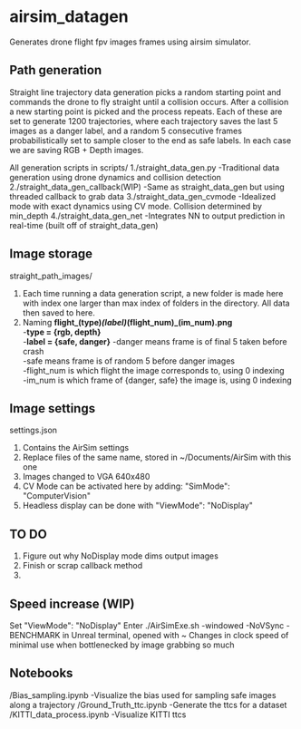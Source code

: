 # airsim_datagen
Generates drone flight fpv images frames using airsim simulator.

## Path generation
Straight line trajectory data generation picks a random starting point and commands the drone to fly straight until a collision occurs. After a collision a new starting point is picked and the process repeats.
Each of these are set to generate 1200 trajectories, where each trajectory saves the last 5 images as a danger label, and a random 5 consecutive frames probabilistically set to sample closer to the end as safe labels. In each case we are saving RGB + Depth images.

All generation scripts in scripts/
1./straight_data_gen.py
	-Traditional data generation using drone dynamics and collision detection
2./straight_data_gen_callback(WIP)
	-Same as straight_data_gen but using threaded callback to grab data
3./straight_data_gen_cvmode
	-Idealized mode with exact dynamics using CV mode. Collision determined by min_depth
4./straight_data_gen_net
	-Integrates NN to output prediction in real-time (built off of straight_data_gen)


## Image storage
straight_path_images/
1. Each time running a data generation script, a new folder is made here with index one larger than max index of folders in the directory. All data then saved to here.
2. Naming
  **flight_(type)_(label)_(flight_num)_(im_num).png**  
		 -**type = {rgb, depth}**  
		 -**label = {safe, danger}**
        -danger means frame is of final 5 taken before crash  
        -safe means frame is of random 5 before danger images  
      	-flight_num is which flight the image corresponds to, using 0 indexing  
      	-im_num is which frame of {danger, safe} the image is, using 0 indexing
      
## Image settings
settings.json
1. Contains the AirSim settings 
2. Replace files of the same name, stored in ~/Documents/AirSim with this one
3. Images changed to VGA 640x480 
4. CV Mode can be activated here by adding:   "SimMode": "ComputerVision"
5. Headless display can be done with "ViewMode": "NoDisplay"

## TO DO
1. Figure out why NoDisplay mode dims output images
2. Finish or scrap callback method
3. 

## Speed increase (WIP)
Set "ViewMode": "NoDisplay"
Enter ./AirSimExe.sh -windowed -NoVSync -BENCHMARK in Unreal terminal, opened with ~
Changes in clock speed of minimal use when bottlenecked by image grabbing so much

## Notebooks
/Bias_sampling.ipynb
	-Visualize the bias used for sampling safe images along a trajectory
/Ground_Truth_ttc.ipynb
	-Generate the ttcs for a dataset
/KITTI_data_process.ipynb
	-Visualize KITTI ttcs
